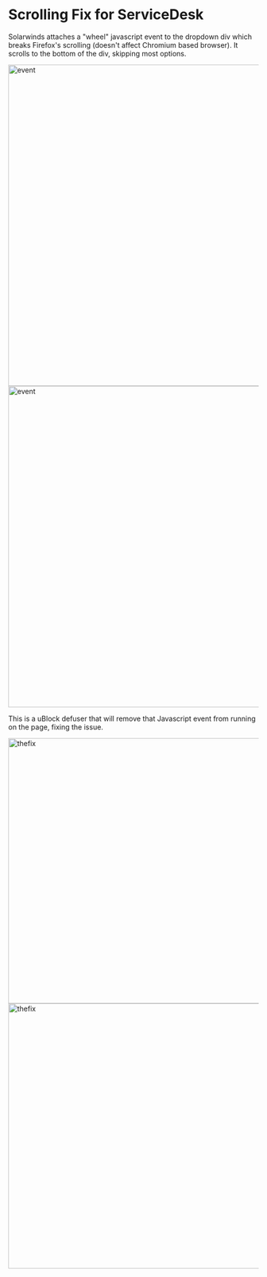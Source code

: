 # Scrolling Fix for ServiceDesk
Solarwinds attaches a "wheel" javascript event to the dropdown div which breaks Firefox's scrolling (doesn't affect Chromium based browser). It scrolls to the bottom of the div, skipping most options.

<img width="647" alt="event" src="https://github.com/eneerge/Fix-Solarwinds-ServiceDesk-Scroll-In-Firefox/assets/7434613/999952e7-e2bf-4916-bc9e-122d48b5a1a3">

<img width="647" alt="event" src="https://github.com/eneerge/Fix-Solarwinds-ServiceDesk-Scroll-In-Firefox/assets/7434613/4c0ac891-7755-45ab-8511-f39c13adf2ce">




This is a uBlock defuser that will remove that Javascript event from running on the page, fixing the issue.

<img width="534" alt="thefix" src="https://github.com/eneerge/Fix-Solarwinds-ServiceDesk-Scroll-In-Firefox/assets/7434613/f2a9f3d1-dee9-453d-b64c-9a97094fff52">
<img width="534" alt="thefix" src="https://github.com/eneerge/Fix-Solarwinds-ServiceDesk-Scroll-In-Firefox/assets/7434613/6a9a19e6-230c-4bee-a023-67eace68c81d">



